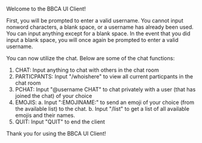 Welcome to the BBCA UI Client!

First, you will be prompted to enter a valid username.
You cannot input nonword characters, a blank space, or a username has already been used.
You can input anything except for a blank space.
In the event that you did input a blank space, you will once again be prompted to enter a valid username.

You can now utilize the chat.
Below are some of the chat functions:
 
1. CHAT: Input anything to chat with others in the chat room
2. PARTICPANTS: Input "/whoishere" to view all current particpants in the chat room
3. PCHAT: Input "@username CHAT" to chat privately with a user (that has joined the chat) of your choice
4. EMOJIS:
    a. Input ":EMOJINAME:" to send an emoji of your choice (from the available list) to the chat.
    b. Input "/list" to get a list of all available emojis and their names.
5. QUIT: Input "QUIT" to end the client

Thank you for using the BBCA UI Client!